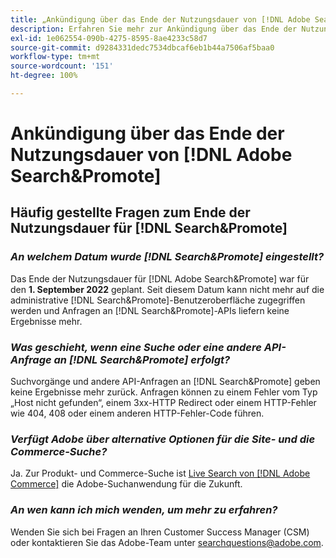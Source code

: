 ```yaml
---
title: „Ankündigung über das Ende der Nutzungsdauer von [!DNL Adobe Search&Promote]“
description: Erfahren Sie mehr zur Ankündigung über das Ende der Nutzungsdauer von  [!DNL Adobe Search&Promote] .
exl-id: 1e062554-090b-4275-8595-8ae4233c58d7
source-git-commit: d9284331dedc7534dbcaf6eb1b44a7506af5baa0
workflow-type: tm+mt
source-wordcount: '151'
ht-degree: 100%

---
```


# Ankündigung über das Ende der Nutzungsdauer von [!DNL Adobe Search&Promote]

## Häufig gestellte Fragen zum Ende der Nutzungsdauer für [!DNL Search&Promote]

### **_An welchem Datum wurde [!DNL Search&Promote] eingestellt?_**

Das Ende der Nutzungsdauer für [!DNL Adobe Search&Promote] war für den **1. September 2022** geplant. Seit diesem Datum kann nicht mehr auf die administrative [!DNL Search&Promote]-Benutzeroberfläche zugegriffen werden und Anfragen an [!DNL Search&Promote]-APIs liefern keine Ergebnisse mehr.

### **_Was geschieht, wenn eine Suche oder eine andere API-Anfrage an [!DNL Search&Promote] erfolgt?_**

Suchvorgänge und andere API-Anfragen an [!DNL Search&Promote] geben keine Ergebnisse mehr zurück. Anfragen können zu einem Fehler vom Typ „Host nicht gefunden“, einem 3xx-HTTP Redirect oder einem HTTP-Fehler wie 404, 408 oder einem anderen HTTP-Fehler-Code führen.

### **_Verfügt Adobe über alternative Optionen für die Site- und die Commerce-Suche?_**

Ja. Zur Produkt- und Commerce-Suche ist [Live Search von [!DNL Adobe Commerce]](https://experienceleague.adobe.com/docs/commerce-merchant-services/live-search/guide-overview.html?lang=de) die Adobe-Suchanwendung für die Zukunft.

<!-- ### **_Can Adobe recommend any frameworks or platforms that offer features similar to Search&Promote?_**

  Yes. If the Search&Promote feature is critical to your marketing strategy, consider the many open-source frameworks that exist to power search, including [Apache Solr](https://solr.apache.org/) and [Elastic Free and Open](https://www.elastic.co/about/free-and-open).  

  Also, both [AWS](https://aws.amazon.com/cloudsearch/) and [Microsoft&reg; Azure](https://azure.microsoft.com/en-us/services/search/) provide cloud-native search capabilities on their respective cloud platforms. You can integrate both options into Adobe Experience Manager Sites to power site search and more. -->

### **_An wen kann ich mich wenden, um mehr zu erfahren?_**

Wenden Sie sich bei Fragen an Ihren Customer Success Manager (CSM) oder kontaktieren Sie das Adobe-Team unter [searchquestions@adobe.com](mailto:searchquestions@adobe.com).
